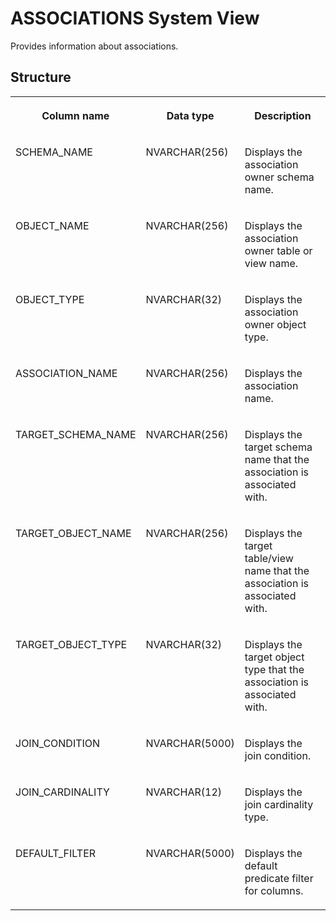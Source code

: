 <!-- loioa4a1ad108be64b45a3a4477061580483 -->

# ASSOCIATIONS System View

Provides information about associations.



## Structure


<table>
<tr>
<th valign="top">

Column name



</th>
<th valign="top">

Data type



</th>
<th valign="top">

Description



</th>
</tr>
<tr>
<td valign="top">

SCHEMA\_NAME



</td>
<td valign="top">

NVARCHAR\(256\)



</td>
<td valign="top">

Displays the association owner schema name.



</td>
</tr>
<tr>
<td valign="top">

OBJECT\_NAME



</td>
<td valign="top">

NVARCHAR\(256\)



</td>
<td valign="top">

Displays the association owner table or view name.



</td>
</tr>
<tr>
<td valign="top">

OBJECT\_TYPE



</td>
<td valign="top">

NVARCHAR\(32\)



</td>
<td valign="top">

Displays the association owner object type.



</td>
</tr>
<tr>
<td valign="top">

ASSOCIATION\_NAME



</td>
<td valign="top">

NVARCHAR\(256\)



</td>
<td valign="top">

Displays the association name.



</td>
</tr>
<tr>
<td valign="top">

TARGET\_SCHEMA\_NAME



</td>
<td valign="top">

NVARCHAR\(256\)



</td>
<td valign="top">

Displays the target schema name that the association is associated with.



</td>
</tr>
<tr>
<td valign="top">

TARGET\_OBJECT\_NAME



</td>
<td valign="top">

NVARCHAR\(256\)



</td>
<td valign="top">

Displays the target table/view name that the association is associated with.



</td>
</tr>
<tr>
<td valign="top">

TARGET\_OBJECT\_TYPE



</td>
<td valign="top">

NVARCHAR\(32\)



</td>
<td valign="top">

Displays the target object type that the association is associated with.



</td>
</tr>
<tr>
<td valign="top">

JOIN\_CONDITION



</td>
<td valign="top">

NVARCHAR\(5000\)



</td>
<td valign="top">

Displays the join condition.



</td>
</tr>
<tr>
<td valign="top">

JOIN\_CARDINALITY



</td>
<td valign="top">

NVARCHAR\(12\)



</td>
<td valign="top">

Displays the join cardinality type.



</td>
</tr>
<tr>
<td valign="top">

DEFAULT\_FILTER



</td>
<td valign="top">

NVARCHAR\(5000\)



</td>
<td valign="top">

Displays the default predicate filter for columns.



</td>
</tr>
</table>

